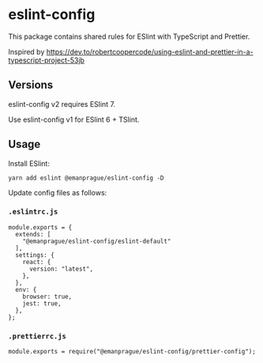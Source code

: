 # eslint-config

This package contains shared rules for ESlint with TypeScript and Prettier.

Inspired by https://dev.to/robertcoopercode/using-eslint-and-prettier-in-a-typescript-project-53jb

## Versions

eslint-config v2 requires ESlint 7.

Use eslint-config v1 for ESlint 6 + TSlint.

## Usage

Install ESlint:

    yarn add eslint @emanprague/eslint-config -D

Update config files as follows:

### `.eslintrc.js`

    module.exports = {
      extends: [
        "@emanprague/eslint-config/eslint-default"
      ],
      settings: {
        react: {
          version: "latest",
        },
      },
      env: {
        browser: true,
        jest: true,
      },
    };

### `.prettierrc.js`

    module.exports = require("@emanprague/eslint-config/prettier-config");
